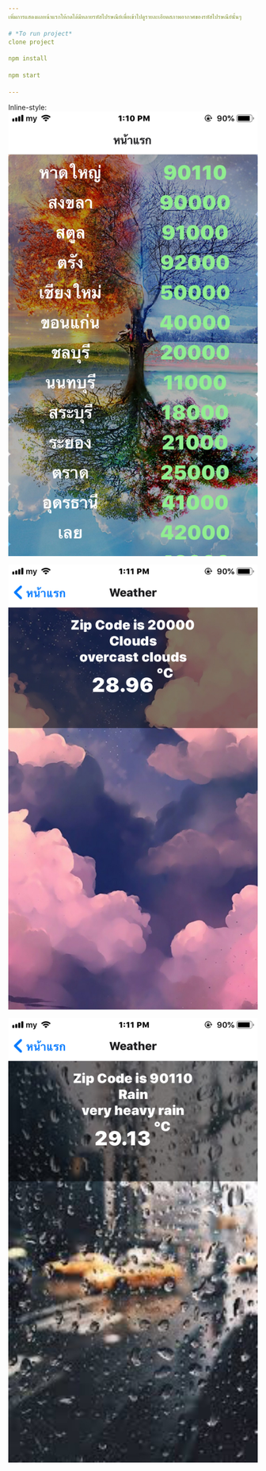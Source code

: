 ```yaml
---
เพิ่มการแสดงผลหน้าแรกให้กดได้มีหลายรหัสไปรษณีย์เพื่อเข้าไปดูรายละเอียดสภาพอากาศของรหัสไปรษณีย์นั้นๆ

# *To run project*
clone project

npm install

npm start
    
---
```


Inline-style: 
![alt text](https://github.com/suraw00t/3SA04/blob/main/images/home.jpeg "first page image")

![alt text](https://github.com/suraw00t/3SA04/blob/main/images/cloud.jpeg "CLoud")

![alt text](https://github.com/suraw00t/3SA04/blob/main/images/rain.jpeg "rain")
